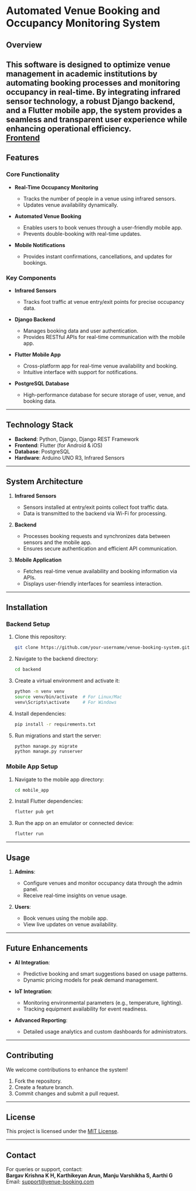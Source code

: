 # Automated Venue Booking and Occupancy Monitoring System  

## Overview  
This software is designed to optimize venue management in academic institutions by automating booking processes and monitoring occupancy in real-time. By integrating **infrared sensor technology**, a robust **Django backend**, and a **Flutter mobile app**, the system provides a seamless and transparent user experience while enhancing operational efficiency.  
[Frontend](https://github.com/arion52/venue-management-flutter)
---

## Features  
### Core Functionality  
- **Real-Time Occupancy Monitoring**  
  - Tracks the number of people in a venue using infrared sensors.  
  - Updates venue availability dynamically.  

- **Automated Venue Booking**  
  - Enables users to book venues through a user-friendly mobile app.  
  - Prevents double-booking with real-time updates.  

- **Mobile Notifications**  
  - Provides instant confirmations, cancellations, and updates for bookings.  

### Key Components  
- **Infrared Sensors**  
  - Tracks foot traffic at venue entry/exit points for precise occupancy data.  

- **Django Backend**  
  - Manages booking data and user authentication.  
  - Provides RESTful APIs for real-time communication with the mobile app.  

- **Flutter Mobile App**  
  - Cross-platform app for real-time venue availability and booking.  
  - Intuitive interface with support for notifications.  

- **PostgreSQL Database**  
  - High-performance database for secure storage of user, venue, and booking data.  

---

## Technology Stack  
- **Backend**: Python, Django, Django REST Framework  
- **Frontend**: Flutter (for Android & iOS)  
- **Database**: PostgreSQL  
- **Hardware**: Arduino UNO R3, Infrared Sensors  

---

## System Architecture  

1. **Infrared Sensors**  
   - Sensors installed at entry/exit points collect foot traffic data.  
   - Data is transmitted to the backend via Wi-Fi for processing.  

2. **Backend**  
   - Processes booking requests and synchronizes data between sensors and the mobile app.  
   - Ensures secure authentication and efficient API communication.  

3. **Mobile Application**  
   - Fetches real-time venue availability and booking information via APIs.  
   - Displays user-friendly interfaces for seamless interaction.  

---

## Installation  

### Backend Setup  
1. Clone this repository:  
   ```bash  
   git clone https://github.com/your-username/venue-booking-system.git  
   ```  
2. Navigate to the backend directory:  
   ```bash  
   cd backend  
   ```  
3. Create a virtual environment and activate it:  
   ```bash  
   python -m venv venv  
   source venv/bin/activate  # For Linux/Mac  
   venv\Scripts\activate     # For Windows  
   ```  
4. Install dependencies:  
   ```bash  
   pip install -r requirements.txt  
   ```  
5. Run migrations and start the server:  
   ```bash  
   python manage.py migrate  
   python manage.py runserver  
   ```  

### Mobile App Setup  
1. Navigate to the mobile app directory:  
   ```bash  
   cd mobile_app  
   ```  
2. Install Flutter dependencies:  
   ```bash  
   flutter pub get  
   ```  
3. Run the app on an emulator or connected device:  
   ```bash  
   flutter run  
   ```  

---

## Usage  
1. **Admins**:  
   - Configure venues and monitor occupancy data through the admin panel.  
   - Receive real-time insights on venue usage.  

2. **Users**:  
   - Book venues using the mobile app.  
   - View live updates on venue availability.  

---

## Future Enhancements  
- **AI Integration**:  
  - Predictive booking and smart suggestions based on usage patterns.  
  - Dynamic pricing models for peak demand management.  

- **IoT Integration**:  
  - Monitoring environmental parameters (e.g., temperature, lighting).  
  - Tracking equipment availability for event readiness.  

- **Advanced Reporting**:  
  - Detailed usage analytics and custom dashboards for administrators.  

---

## Contributing  
We welcome contributions to enhance the system!  
1. Fork the repository.  
2. Create a feature branch.  
3. Commit changes and submit a pull request.  

---

## License  
This project is licensed under the [MIT License](LICENSE).  

---

## Contact  
For queries or support, contact:  
**Bargav Krishna K H, Karthikeyan Arun, Manju Varshikha S, Aarthi G**  
Email: support@venue-booking.com
